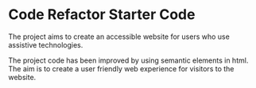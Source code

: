 # Code Refactor Starter Code
The project aims to create an accessible website for users who use assistive technologies.

The project code has been improved by using semantic elements in html.
The aim is to create a user friendly web experience for visitors to the website.